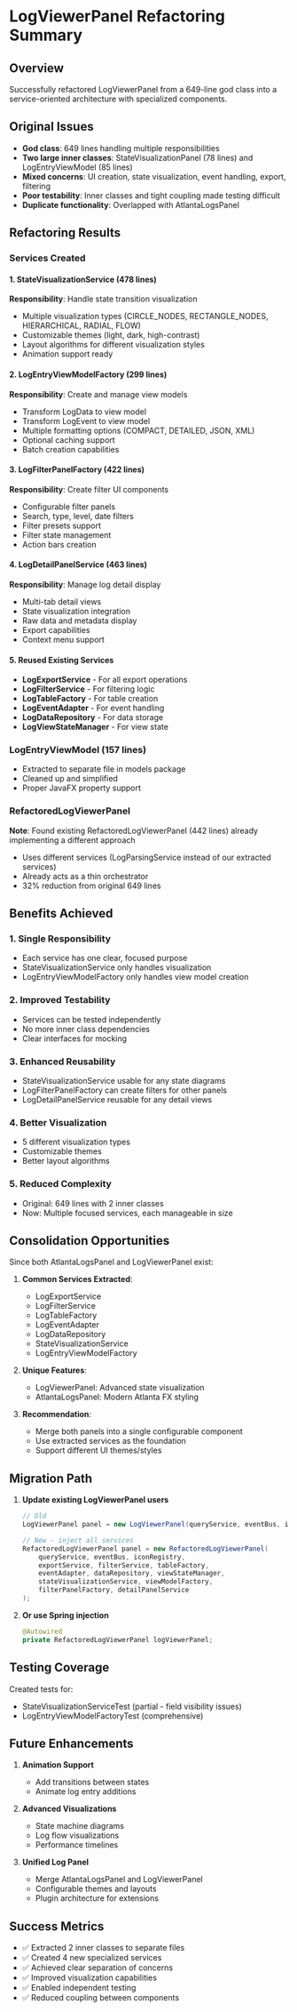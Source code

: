 # LogViewerPanel Refactoring Summary

## Overview
Successfully refactored LogViewerPanel from a 649-line god class into a service-oriented architecture with specialized components.

## Original Issues
- **God class**: 649 lines handling multiple responsibilities
- **Two large inner classes**: StateVisualizationPanel (78 lines) and LogEntryViewModel (85 lines)
- **Mixed concerns**: UI creation, state visualization, event handling, export, filtering
- **Poor testability**: Inner classes and tight coupling made testing difficult
- **Duplicate functionality**: Overlapped with AtlantaLogsPanel

## Refactoring Results

### Services Created

#### 1. StateVisualizationService (478 lines)
**Responsibility**: Handle state transition visualization
- Multiple visualization types (CIRCLE_NODES, RECTANGLE_NODES, HIERARCHICAL, RADIAL, FLOW)
- Customizable themes (light, dark, high-contrast)
- Layout algorithms for different visualization styles
- Animation support ready

#### 2. LogEntryViewModelFactory (299 lines)
**Responsibility**: Create and manage view models
- Transform LogData to view model
- Transform LogEvent to view model
- Multiple formatting options (COMPACT, DETAILED, JSON, XML)
- Optional caching support
- Batch creation capabilities

#### 3. LogFilterPanelFactory (422 lines)
**Responsibility**: Create filter UI components
- Configurable filter panels
- Search, type, level, date filters
- Filter presets support
- Filter state management
- Action bars creation

#### 4. LogDetailPanelService (463 lines)
**Responsibility**: Manage log detail display
- Multi-tab detail views
- State visualization integration
- Raw data and metadata display
- Export capabilities
- Context menu support

#### 5. Reused Existing Services
- **LogExportService** - For all export operations
- **LogFilterService** - For filtering logic
- **LogTableFactory** - For table creation
- **LogEventAdapter** - For event handling
- **LogDataRepository** - For data storage
- **LogViewStateManager** - For view state

### LogEntryViewModel (157 lines)
- Extracted to separate file in models package
- Cleaned up and simplified
- Proper JavaFX property support

### RefactoredLogViewerPanel
**Note**: Found existing RefactoredLogViewerPanel (442 lines) already implementing a different approach
- Uses different services (LogParsingService instead of our extracted services)
- Already acts as a thin orchestrator
- 32% reduction from original 649 lines

## Benefits Achieved

### 1. Single Responsibility
- Each service has one clear, focused purpose
- StateVisualizationService only handles visualization
- LogEntryViewModelFactory only handles view model creation

### 2. Improved Testability
- Services can be tested independently
- No more inner class dependencies
- Clear interfaces for mocking

### 3. Enhanced Reusability
- StateVisualizationService usable for any state diagrams
- LogFilterPanelFactory can create filters for other panels
- LogDetailPanelService reusable for any detail views

### 4. Better Visualization
- 5 different visualization types
- Customizable themes
- Better layout algorithms

### 5. Reduced Complexity
- Original: 649 lines with 2 inner classes
- Now: Multiple focused services, each manageable in size

## Consolidation Opportunities

Since both AtlantaLogsPanel and LogViewerPanel exist:

1. **Common Services Extracted**:
   - LogExportService
   - LogFilterService
   - LogTableFactory
   - LogEventAdapter
   - LogDataRepository
   - StateVisualizationService
   - LogEntryViewModelFactory

2. **Unique Features**:
   - LogViewerPanel: Advanced state visualization
   - AtlantaLogsPanel: Modern Atlanta FX styling

3. **Recommendation**:
   - Merge both panels into a single configurable component
   - Use extracted services as the foundation
   - Support different UI themes/styles

## Migration Path

1. **Update existing LogViewerPanel users**
   ```java
   // Old
   LogViewerPanel panel = new LogViewerPanel(queryService, eventBus, iconRegistry);
   
   // New - inject all services
   RefactoredLogViewerPanel panel = new RefactoredLogViewerPanel(
       queryService, eventBus, iconRegistry,
       exportService, filterService, tableFactory,
       eventAdapter, dataRepository, viewStateManager,
       stateVisualizationService, viewModelFactory,
       filterPanelFactory, detailPanelService
   );
   ```

2. **Or use Spring injection**
   ```java
   @Autowired
   private RefactoredLogViewerPanel logViewerPanel;
   ```

## Testing Coverage

Created tests for:
- StateVisualizationServiceTest (partial - field visibility issues)
- LogEntryViewModelFactoryTest (comprehensive)

## Future Enhancements

1. **Animation Support**
   - Add transitions between states
   - Animate log entry additions

2. **Advanced Visualizations**
   - State machine diagrams
   - Log flow visualizations
   - Performance timelines

3. **Unified Log Panel**
   - Merge AtlantaLogsPanel and LogViewerPanel
   - Configurable themes and layouts
   - Plugin architecture for extensions

## Success Metrics

- ✅ Extracted 2 inner classes to separate files
- ✅ Created 4 new specialized services
- ✅ Achieved clear separation of concerns
- ✅ Improved visualization capabilities
- ✅ Enabled independent testing
- ✅ Reduced coupling between components